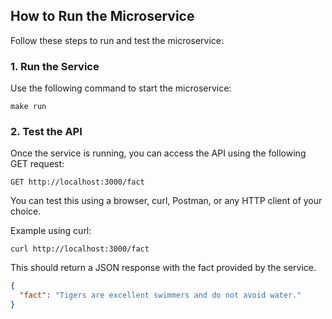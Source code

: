 ## How to Run the Microservice

Follow these steps to run and test the microservice:

### 1. Run the Service

Use the following command to start the microservice:

```
make run
```

### 2. Test the API
Once the service is running, you can access the API using the following GET request:
```
GET http://localhost:3000/fact
```
You can test this using a browser, curl, Postman, or any HTTP client of your choice.


Example using curl:
```
curl http://localhost:3000/fact
```

This should return a JSON response with the fact provided by the service.
```json
{
  "fact": "Tigers are excellent swimmers and do not avoid water."
}
```
